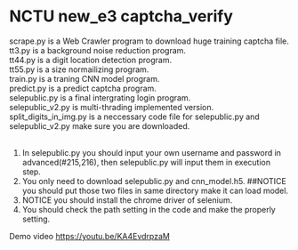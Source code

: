 # NCTU new_e3 captcha_verify

scrape.py is a Web Crawler program to download huge training captcha file.<br>
tt3.py is a background noise reduction program.<br>
tt44.py is a digit location detection program.<br>
tt55.py is a size normailizing program.<br>
train.py is a traning CNN model program.<br>
predict.py is a predict captcha program.<br>
selepublic.py is a final intergrating login program.<br>
selepublic_v2.py is multi-thrading implemented version.<br>
split_digits_in_img.py is a neccessary code file for selepublic.py and selepublic_v2.py make sure you are downloaded.<br>
<br>
1. In selepublic.py you should input your own username and password in advanced(#215,216), then selepublic.py will input them in execution step.<br>
2. You only need to download selepublic.py and cnn_model.h5. ##NOTICE you should put those two files in same directory make it can load model. <br>
3. NOTICE you should install the chrome driver of selenium.<br>
4. You should check the path setting in the code and make the properly setting.<br>

Demo video
https://youtu.be/KA4EvdrpzaM
